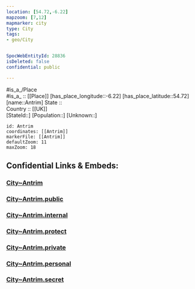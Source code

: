 ```yaml
---
location: [54.72,-6.22] 
mapzoom: [7,12] 
mapmarker: city 
type: City
tags:
- geo/City


SpocWebEntityId: 28836
isDeleted: false
confidential: public

---
```

#is_a_/Place  
#is_a_ :: [[Place]] 
[has_place_longitude::-6.22] 
[has_place_latitude::54.72] 
[name::Antrim] 
State ::  
Country :: [[UK]]  
[StateId::] 
[Population::] 
[Unknown::] 


```leaflet
id: Antrim
coordinates: [[Antrim]] 
markerFile: [[Antrim]] 
defaultZoom: 11 
maxZoom: 18
```


## Confidential Links & Embeds: 

### [City~Antrim](/_Standards/Earth/Continent/Europe/Europe~North/UK/Ireland~North/counties~Ireland~North/Antrim_and_Newtownabbey/cities~AntrimandNewtownabbey/Antrim/City~Antrim.md) 

### [City~Antrim.public](/_public/Earth/Continent/Europe/Europe~North/UK/Ireland~North/counties~Ireland~North/Antrim_and_Newtownabbey/cities~AntrimandNewtownabbey/Antrim/City~Antrim.public.md) 

### [City~Antrim.internal](/_internal/Earth/Continent/Europe/Europe~North/UK/Ireland~North/counties~Ireland~North/Antrim_and_Newtownabbey/cities~AntrimandNewtownabbey/Antrim/City~Antrim.internal.md) 

### [City~Antrim.protect](/_protect/Earth/Continent/Europe/Europe~North/UK/Ireland~North/counties~Ireland~North/Antrim_and_Newtownabbey/cities~AntrimandNewtownabbey/Antrim/City~Antrim.protect.md) 

### [City~Antrim.private](/_private/Earth/Continent/Europe/Europe~North/UK/Ireland~North/counties~Ireland~North/Antrim_and_Newtownabbey/cities~AntrimandNewtownabbey/Antrim/City~Antrim.private.md) 

### [City~Antrim.personal](/_personal/Earth/Continent/Europe/Europe~North/UK/Ireland~North/counties~Ireland~North/Antrim_and_Newtownabbey/cities~AntrimandNewtownabbey/Antrim/City~Antrim.personal.md) 

### [City~Antrim.secret](/_secret/Earth/Continent/Europe/Europe~North/UK/Ireland~North/counties~Ireland~North/Antrim_and_Newtownabbey/cities~AntrimandNewtownabbey/Antrim/City~Antrim.secret.md)

